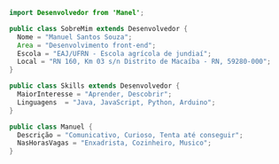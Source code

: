 ```java
import Desenvolvedor from 'Manel';

public class SobreMim extends Desenvolvedor {
  Nome = "Manuel Santos Souza";
  Area = "Desenvolvimento front-end";
  Escola = "EAJ/UFRN - Escola agrícola de jundiaí";
  Local = "RN 160, Km 03 s/n Distrito de Macaíba - RN, 59280-000";
}

public class Skills extends Desenvolvedor {
  MaiorInteresse = "Aprender, Descobrir";
  Linguagens  = "Java, JavaScript, Python, Arduino"; 
}

public class Manuel {
  Descrição = "Comunicativo, Curioso, Tenta até conseguir";
  NasHorasVagas = "Enxadrista, Cozinheiro, Musico";
}

```
<!---
manuelzzz/manuelzzz is a ✨ special ✨ repository because its `README.md` (this file) appears on your GitHub profile.
You can click the Preview link to take a look at your changes.
--->
